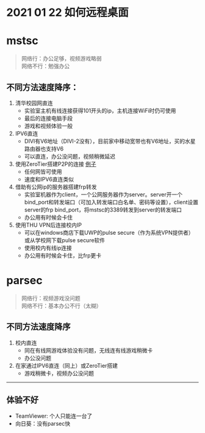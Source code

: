# 2021 01 22 如何远程桌面


# mstsc
> 网络行：办公足够，视频游戏略弱  
> 网络不行：勉强办公
## 不同方法速度降序：
1. 清华校园网直连
    - 实验室主机有线连接获得101开头的ip，主机连接WiFi时仍可使用
    - 最后的连接电脑手段
    - 游戏和视频体验一般
2. IPV6直连
    - DIVI有V6地址（DIVI-2没有），目前家中移动宽带也有V6地址，买的水星路由器也支持V6
    - 可以直连，办公没问题，视频稍微延迟
3. 使用ZeroTier搭建P2P的连接 [例子](http://einverne.github.io/post/2018/06/zerotier.html)
    - 任何网皆可使用
    - 速度和IPV6直连类似
4. 借助有公网ip的服务器搭建frp转发
    - 实验室机器作为client，一个公网服务器作为server。server开一个bind_port和转发端口（可加入转发端口白名单、密码等设置），client设置server的frp bind_port，将mstsc的3389转发到server的转发端口
    - 办公用有时候会卡住
5. 使用THU VPN后连接校内IP
    - 可以在windows商店下载UWP的pulse secure（作为系统VPN提供者）或从学校网下载pulse secure软件
    - 使用校内有线ip连接
    - 办公用有时候会卡住，比frp更卡
# parsec
> 网络行：视频游戏没问题  
> 网络不行：基本办公不行（太糊）
## 不同方法速度降序
1. 校内直连
    - 同在有线网游戏体验没有问题，无线连有线游戏稍微卡
    - 办公没问题
2. 在家通过IPV6直连（同上）或ZeroTier搭建
    - 游戏稍微卡，视频办公没问题
--- 
## 体验不好
- TeamViewer: 个人只能连一台了
- 向日葵：没有parsec快

